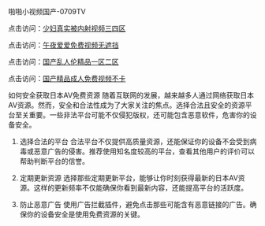 
啪啪小视频国产-0709TV

点击访问：<a href="https://heiliaoxwd5i8.pages.dev">少妇真实被内射视频三四区</a>

点击访问：<a href="https://heiliaoxqkkct.pages.dev">午夜爱爱免费视频无遮挡</a>

点击访问：<a href="https://heiliaoxqkkct.pages.dev">国产乱人伦精品一区二区</a>

点击访问：<a href="https://heiliaoe8ajia.pages.dev">国产精品成人免费视频不卡</a>


如何安全获取日本AV免费资源
随着互联网的发展，越来越多人通过网络获取日本AV资源。然而，安全和合法性成为了大家关注的焦点。选择合法且安全的资源平台至关重要。一些非法平台可能不仅侵犯版权，还可能包含恶意软件，危害你的设备安全。

1. 选择合法的平台
合法平台不仅提供高质量资源，还能保证你的设备不会受到病毒或恶意广告的侵害。推荐使用知名度较高的平台，查看其他用户的评价可以帮助判断平台的信誉。

2. 定期更新资源
选择那些定期更新平台，能够让你时刻获得最新的日本AV资源。这样的更新频率不仅能确保你看到最新内容，还能提高平台的活跃度。

3. 防止恶意广告
使用广告拦截插件，避免点击那些可能含有恶意链接的广告。确保你的设备安全是使用免费资源的关键。

<span style="display:none;">[Canonical link]( https://github.com/nc20250709/10145 ）</span>
